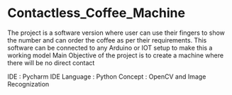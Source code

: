 # Contactless_Coffee_Machine

The project is a software version where user can use their fingers to show the number and can order the coffee as per their requirements.
This software can be connected to any Arduino or IOT setup to make this a working model
Main Objective of the project is to create a machine where there will be no direct contact 

IDE : Pycharm IDE
Language : Python
Concept : OpenCV and Image Recognization
